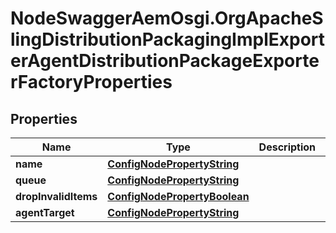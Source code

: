 # NodeSwaggerAemOsgi.OrgApacheSlingDistributionPackagingImplExporterAgentDistributionPackageExporterFactoryProperties

## Properties

Name | Type | Description | Notes
------------ | ------------- | ------------- | -------------
**name** | [**ConfigNodePropertyString**](ConfigNodePropertyString.md) |  | [optional] 
**queue** | [**ConfigNodePropertyString**](ConfigNodePropertyString.md) |  | [optional] 
**dropInvalidItems** | [**ConfigNodePropertyBoolean**](ConfigNodePropertyBoolean.md) |  | [optional] 
**agentTarget** | [**ConfigNodePropertyString**](ConfigNodePropertyString.md) |  | [optional] 


